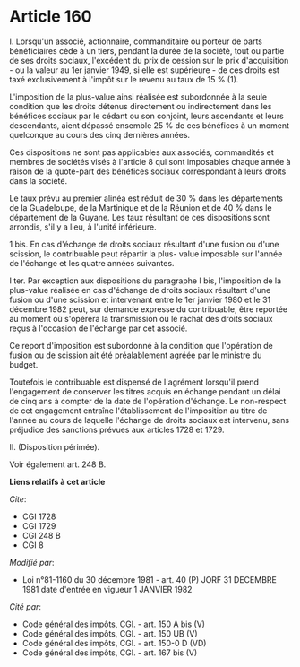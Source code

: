 # Article 160

I. Lorsqu'un associé, actionnaire, commanditaire ou porteur de parts bénéficiaires cède à un tiers, pendant la durée de la
société, tout ou partie de ses droits sociaux, l'excédent du prix de cession sur le prix d'acquisition - ou la valeur au 1er
janvier 1949, si elle est supérieure - de ces droits est taxé exclusivement à l'impôt sur le revenu au taux de 15 % (1).

L'imposition de la plus-value ainsi réalisée est subordonnée à la seule condition que les droits détenus directement ou
indirectement dans les bénéfices sociaux par le cédant ou son conjoint, leurs ascendants et leurs descendants, aient dépassé
ensemble 25 % de ces bénéfices à un moment quelconque au cours des cinq dernières années.

Ces dispositions ne sont pas applicables aux associés, commandités et membres de sociétés visés à l'article 8 qui sont
imposables chaque année à raison de la quote-part des bénéfices sociaux correspondant à leurs droits dans la société.

Le taux prévu au premier alinéa est réduit de 30 % dans les départements de la Guadeloupe, de la Martinique et de la Réunion
et de 40 % dans le département de la Guyane. Les taux résultant de ces dispositions sont arrondis, s'il y a lieu, à l'unité
inférieure.

1 bis. En cas d'échange de droits sociaux résultant d'une fusion ou d'une scission, le contribuable peut répartir la plus-
value imposable sur l'année de l'échange et les quatre années suivantes.

I ter. Par exception aux dispositions du paragraphe I bis, l'imposition de la plus-value réalisée en cas d'échange de droits
sociaux résultant d'une fusion ou d'une scission et intervenant entre le 1er janvier 1980 et le 31 décembre 1982 peut, sur
demande expresse du contribuable, être reportée au moment où s'opérera la transmission ou le rachat des droits sociaux reçus
à l'occasion de l'échange par cet associé.

Ce report d'imposition est subordonné à la condition que l'opération de fusion ou de scission ait été préalablement agréée
par le ministre du budget.

Toutefois le contribuable est dispensé de l'agrément lorsqu'il prend l'engagement de conserver les titres acquis en échange
pendant un délai de cinq ans à compter de la date de l'opération d'échange. Le non-respect de cet engagement entraîne
l'établissement de l'imposition au titre de l'année au cours de laquelle l'échange de droits sociaux est intervenu, sans
préjudice des sanctions prévues aux articles 1728 et 1729.

II. (Disposition périmée).

Voir également art. 248 B.

**Liens relatifs à cet article**

_Cite_:

  - CGI 1728
  - CGI 1729
  - CGI 248 B
  - CGI 8

_Modifié par_:

  - Loi n°81-1160 du 30 décembre 1981 - art. 40 (P) JORF 31 DECEMBRE 1981 date d'entrée en vigueur 1 JANVIER 1982

_Cité par_:

  - Code général des impôts, CGI. - art. 150 A bis (V)
  - Code général des impôts, CGI. - art. 150 UB (V)
  - Code général des impôts, CGI. - art. 150-0 D (VD)
  - Code général des impôts, CGI. - art. 167 bis (V)
